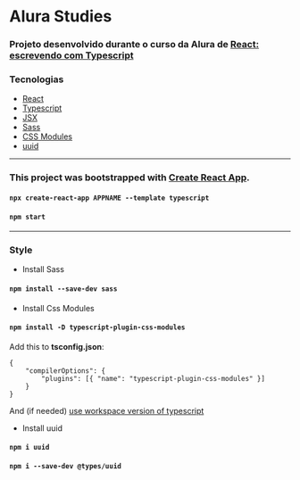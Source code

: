 # Alura Studies

### Projeto desenvolvido durante o curso da Alura de [React: escrevendo com Typescript](https://cursos.alura.com.br/course/react-modernizando-escrever-typescript)

### Tecnologias

- [React](https://reactjs.org/)
- [Typescript](https://www.typescriptlang.org/)
- [JSX](https://reactjs.org/docs/introducing-jsx.html)
- [Sass](https://sass-lang.com/)
- [CSS Modules](https://www.google.com/search?channel=fs&client=ubuntu&q=typescript+plugin+css+modules)
- [uuid](https://www.npmjs.com/package/uuid)

---

### This project was bootstrapped with [Create React App](https://github.com/facebook/create-react-app).

#### `npx create-react-app APPNAME --template typescript`

#### `npm start`

---

### Style

- Install Sass

#### `npm install --save-dev sass`

- Install Css Modules

#### `npm install -D typescript-plugin-css-modules`

Add this to **tsconfig.json**:

```
{
	"compilerOptions": {
		"plugins": [{ "name": "typescript-plugin-css-modules" }]
	}
}
```

And (if needed) [use workspace version of typescript](https://code.visualstudio.com/docs/typescript/typescript-compiling#_using-the-workspace-version-of-typescript)

- Install uuid

#### `npm i uuid`

#### `npm i --save-dev @types/uuid`
